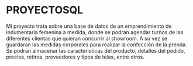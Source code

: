 # PROYECTOSQL
 Mi proyecto trata sobre una base de datos de un emprendimiento de
 indumentaria femenina a medida, donde se podran agendar turnos de
 las diferentes clientas que quieran concurrir al showroom.
 A su vez se guardaran las medidas corporales para realizar la
 confección de la prenda. Se podran almacenar las caracteristicas del
 producto, detalles del pedido, precios, retiros, proveedores y tipos de
 telas, entre otros.

